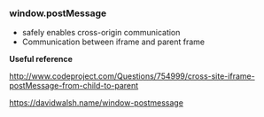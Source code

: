 ### window.postMessage

* safely enables cross-origin communication
* Communication between iframe and parent frame


**Useful reference**

http://www.codeproject.com/Questions/754999/cross-site-iframe-postMessage-from-child-to-parent

https://davidwalsh.name/window-postmessage

